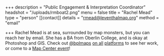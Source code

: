 +++
description = "Public Engagement & Interpretation Coordinator"
headshot = "/uploads/rmboat2.png"
menu = false
title = "Rachel Mead"
type = "person"
[[contact]]
details = "rmead@leventhalmap.org"
method = "email"

+++
Rachel Mead is at sea, surrounded by map monsters, but you can reach her by email. She has a BA from Oberlin College, and is okay at Photoshop and GIS. Check out [@bplmaps](https://www.instagram.com/bplmaps/) [on all](https://twitter.com/bplmaps) [platforms](https://www.facebook.com/bplmaps) to see her work, or come to a [Map Center event](https://www.leventhalmap.org/event/)!